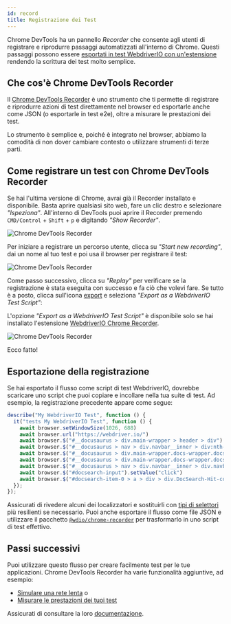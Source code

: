 ```yaml
---
id: record
title: Registrazione dei Test
---
```


Chrome DevTools ha un pannello _Recorder_ che consente agli utenti di registrare e riprodurre passaggi automatizzati all'interno di Chrome. Questi passaggi possono essere [esportati in test WebdriverIO con un'estensione](https://chrome.google.com/webstore/detail/webdriverio-chrome-record/pllimkccefnbmghgcikpjkmmcadeddfn?hl=en) rendendo la scrittura dei test molto semplice.

## Che cos'è Chrome DevTools Recorder

Il [Chrome DevTools Recorder](https://developer.chrome.com/docs/devtools/recorder/) è uno strumento che ti permette di registrare e riprodurre azioni di test direttamente nel browser ed esportarle anche come JSON (o esportarle in test e2e), oltre a misurare le prestazioni dei test.

Lo strumento è semplice e, poiché è integrato nel browser, abbiamo la comodità di non dover cambiare contesto o utilizzare strumenti di terze parti.

## Come registrare un test con Chrome DevTools Recorder

Se hai l'ultima versione di Chrome, avrai già il Recorder installato e disponibile. Basta aprire qualsiasi sito web, fare un clic destro e selezionare _"Ispeziona"_. All'interno di DevTools puoi aprire il Recorder premendo `CMD/Control` + `Shift` + `p` e digitando _"Show Recorder"_.

![Chrome DevTools Recorder](/img/recorder/recorder.png)

Per iniziare a registrare un percorso utente, clicca su _"Start new recording"_, dai un nome al tuo test e poi usa il browser per registrare il test:

![Chrome DevTools Recorder](/img/recorder/demo.gif)

Come passo successivo, clicca su _"Replay"_ per verificare se la registrazione è stata eseguita con successo e fa ciò che volevi fare. Se tutto è a posto, clicca sull'icona [export](https://developer.chrome.com/docs/devtools/recorder/reference/#recorder-extension) e seleziona _"Export as a WebdriverIO Test Script"_:

L'opzione _"Export as a WebdriverIO Test Script"_ è disponibile solo se hai installato l'estensione [WebdriverIO Chrome Recorder](https://chrome.google.com/webstore/detail/webdriverio-chrome-record/pllimkccefnbmghgcikpjkmmcadeddfn).

![Chrome DevTools Recorder](/img/recorder/export.gif)

Ecco fatto!

## Esportazione della registrazione

Se hai esportato il flusso come script di test WebdriverIO, dovrebbe scaricare uno script che puoi copiare e incollare nella tua suite di test. Ad esempio, la registrazione precedente appare come segue:

```ts
describe("My WebdriverIO Test", function () {
  it("tests My WebdriverIO Test", function () {
    await browser.setWindowSize(1026, 688)
    await browser.url("https://webdriver.io/")
    await browser.$("#__docusaurus > div.main-wrapper > header > div").click()
    await browser.$("#__docusaurus > nav > div.navbar__inner > div:nth-child(1) > a:nth-child(3)").click()rec
    await browser.$("#__docusaurus > div.main-wrapper.docs-wrapper.docs-doc-page > div > aside > div > nav > ul > li:nth-child(4) > div > a").click()
    await browser.$("#__docusaurus > div.main-wrapper.docs-wrapper.docs-doc-page > div > aside > div > nav > ul > li:nth-child(4) > ul > li:nth-child(2) > a").click()
    await browser.$("#__docusaurus > nav > div.navbar__inner > div.navbar__items.navbar__items--right > div.searchBox_qEbK > button > span.DocSearch-Button-Container > span").click()
    await browser.$("#docsearch-input").setValue("click")
    await browser.$("#docsearch-item-0 > a > div > div.DocSearch-Hit-content-wrapper > span").click()
  });
});
```

Assicurati di rivedere alcuni dei localizzatori e sostituirli con [tipi di selettori](/docs/selectors) più resilienti se necessario. Puoi anche esportare il flusso come file JSON e utilizzare il pacchetto [`@wdio/chrome-recorder`](https://github.com/webdriverio/chrome-recorder) per trasformarlo in uno script di test effettivo.

## Passi successivi

Puoi utilizzare questo flusso per creare facilmente test per le tue applicazioni. Chrome DevTools Recorder ha varie funzionalità aggiuntive, ad esempio:

- [Simulare una rete lenta](https://developer.chrome.com/docs/devtools/recorder/#simulate-slow-network) o
- [Misurare le prestazioni dei tuoi test](https://developer.chrome.com/docs/devtools/recorder/#measure)

Assicurati di consultare la loro [documentazione](https://developer.chrome.com/docs/devtools/recorder).